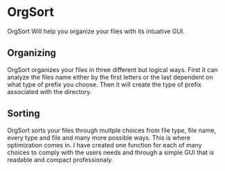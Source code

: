# OrgSort
OrgSort Will help you organize your files with its intuative GUI.

## Organizing
OrgSort organizes your files in three different but logical ways. First it can analyze the files name either by the first letters or the last dependent on what type of prefix you choose. Then it will create the type of prefix associated with the directory.

## Sorting
OrgSort sorts your files through multple choices from file type, file name, every type and file and many more possible ways. This is where optimization comes in. I have created one function for each of many choices to comply with the users needs and through a simple GUI that is readable and compact professionaly.
